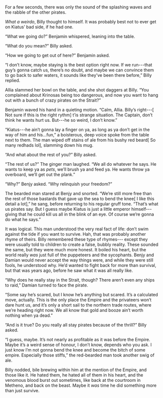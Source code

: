 For a few seconds, there was only the sound of the splashing waves and the rabble of the other pirates.

*What a weirdo*, Billy thought to himself. It was probably best not to ever get on Kiatus’ bad side, if he had one.

“What we going do?” Benjamin whispered, leaning into the table.

“What do you mean?” Billy asked. 

“How we going to get out of here?” Benjamin asked.

“I don’t know, maybe staying is the best option right now. If we run---that guy’s gonna catch us, there’s no doubt, and maybe we can convince them to go back to safer waters, it sounds like they’ve been there before,” Billy replied.

Allia slammed her bowl on the table, and she shot daggers at Billy. “You complained about Krinosas being too dangerous, and now you want to hang out with a bunch of crazy pirates on the Strait?”

Benjamin waved his hand in a quieting motion. “Calm, Allia. Billy’s right---\[ Not sure if this is the right rythm\] t’is strange situation. The Captain, don’t think he wants hurt us. But---he so weird, I don’t know.”

“Kiatus---he ain’t gonna lay a finger on ya, as long as ya don’t get in the way of him and his...fun,” a boisterous, deep voice spoke from the table next to them. The man wiped off stains of ale from his bushy red beard\[ So many redhads lol\], slamming down his mug.

“And what about the rest of you?” Billy asked.

“The rest of us?” The ginger man laughed. “We all do whatever he says. He wants to keep ya as *pets*, we’ll brush ya and feed ya. He wants throw ya overboard, we’ll get out the plank.”

“Why?” Benjy asked. “Why relinquish your freedom?”

The bearded man stared at Benjy and snorted. “We’re still more free than the rest of those bastards that gave up the sea to bend the knee\[ I like this detail a lot\],” he sang, before returning to his regular gruff tone. “That’s what us pirates say. But I guess maybe Kiatus is just a little emperor himself---giving that he could kill us all in the blink of an eye. Of course we’re gonna do what he says.”

It was logical. This man understood the very real fact of life: don’t swim against the tide if you want to survive. Hah, that was probably another rhyme of theirs. Billy remembered these type of rhymes--- except they were usually told to children to create a false, bubbly reality. These sounded the same, but they were much more honest. It boiled his heart, but the world really *was* just full of the puppeteers and the sycophants. Benjy and Damian would never accept the way things were, and while they were still fools, he understood why. He’d wanted to fight back for more than survival, but that was years ago, before he saw what it was all really like.

“Why does he really stay in the Strait, though? There aren’t even any ships to raid,” Damian turned to face the pirate.

“Some say he’s scared, but I know he’s anything but scared. It’s a calculated move, actually. This is the only place the Empire and the privateers won’t dare hunt us, and it’s only a short sail to the northern trade routes, where we’re heading right now. We all know that gold and booze ain’t worth nothing when ya dead.”

“And is it true? Do you really all stay pirates because of the thrill?” Billy asked.

“I guess, maybe. It’s not nearly as profitable as it was before the Empire. Maybe it’s a weird sense of honour, I don’t know, depends who you ask. I just know I’m not gonna bend the knee and become the bitch of some empire. Especially those stiffs,” the red-bearded man took another swig of ale.

Billy nodded, bile brewing within him at the mention of the Empire, and those like it. He hated them, he hated all of them in his heart, and the venomous blood burst out sometimes, like back at the courtroom in Metheno, and back on the beast. Maybe it *was* time he did something more than just survive.
